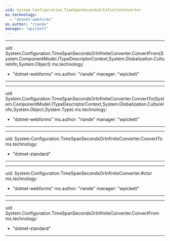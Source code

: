 ```yaml
---
uid: System.Configuration.TimeSpanSecondsOrInfiniteConverter
ms.technology: 
  - "dotnet-webforms"
ms.author: "riande"
manager: "wpickett"
---
```


---
uid: System.Configuration.TimeSpanSecondsOrInfiniteConverter.ConvertFrom(System.ComponentModel.ITypeDescriptorContext,System.Globalization.CultureInfo,System.Object)
ms.technology: 
  - "dotnet-webforms"
ms.author: "riande"
manager: "wpickett"
---

---
uid: System.Configuration.TimeSpanSecondsOrInfiniteConverter.ConvertTo(System.ComponentModel.ITypeDescriptorContext,System.Globalization.CultureInfo,System.Object,System.Type)
ms.technology: 
  - "dotnet-webforms"
ms.author: "riande"
manager: "wpickett"
---

---
uid: System.Configuration.TimeSpanSecondsOrInfiniteConverter.ConvertTo
ms.technology: 
  - "dotnet-standard"
---

---
uid: System.Configuration.TimeSpanSecondsOrInfiniteConverter.#ctor
ms.technology: 
  - "dotnet-webforms"
ms.author: "riande"
manager: "wpickett"
---

---
uid: System.Configuration.TimeSpanSecondsOrInfiniteConverter.ConvertFrom
ms.technology: 
  - "dotnet-standard"
---
